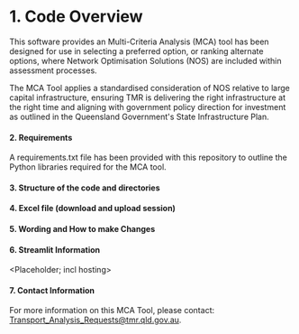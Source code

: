 # 1. Code Overview
This software provides an Multi-Criteria Analysis (MCA) tool has been designed for use in selecting a preferred option, or ranking alternate options, where Network Optimisation Solutions (NOS) are included within assessment processes. 

The MCA Tool applies a standardised consideration of NOS relative to large capital infrastructure, ensuring TMR is delivering the right infrastructure at the right time and aligning with government policy direction for investment as outlined in the Queensland Government's State Infrastructure Plan.

#### 2. Requirements
A requirements.txt file has been provided with this repository to outline the Python libraries required for the MCA tool.

#### 3. Structure of the code and directories
<Placeholder>

#### 4. Excel file (download and upload session)
<Placeholder>

#### 5. Wording and How to make Changes
<Placeholder>

#### 6. Streamlit Information
<Placeholder; incl hosting>

#### 7. Contact Information

For more information on this MCA Tool, please contact: Transport_Analysis_Requests@tmr.qld.gov.au.
